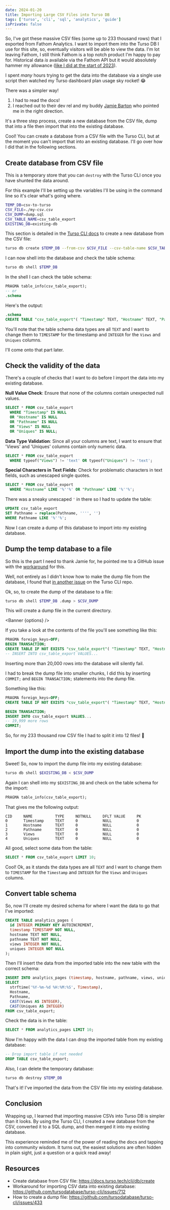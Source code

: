 ```yaml
---
date: 2024-01-20
title: Importing Large CSV Files into Turso DB
tags: ['turso', 'cli', 'sql', 'analytics', 'guide']
isPrivate: false
---
```


<script>
  import { Banner } from '$lib/components'

  const options = {
    type: 'info',
    message: `I discovered the upper bound for importing CSV files 
    into Turso DB is 20,000 rows.

    If you have a CSV file with more than 20,000 rows you'll need to
    split the file with <code>COMMIT;</code> and <code>BEGIN TRANSACTION;</code> statements.
    `
  }
</script>

So, I've got these massive CSV files (some up to 233 thousand rows)
that I exported from Fathom Analytics. I want to import them into the
Turso DB I use for this site, so, eventually visitors will be able to
view the data. I'm lot leaving Fathom, I still think Fathom is a top
notch product I'm happy to pay for. Historical data _is_ available via
the Fathom API but it would absolutely hammer my allowance
([like I did at the start of 2023](https://scottspence.com/posts/caching-with-fathom-redis-and-sveltekit)).

I spent _many_ hours trying to get the data into the database via a
single use script then watched my Turso dashboard plan usage sky
rocket! 😂

There was a simpler way!

1. I had to read the docs!
2. I reached out to their dev rel and my buddy
   [Jamie Barton](https://twitter.com/notrab) who pointed me in the
   right direction.

It's a three step process, create a new database from the CSV file,
dump that into a file then import that into the existing database.

Cool! You can create a database from a CSV file with the Turso CLI,
but at the moment you can't import that into an existing database.
I'll go over how I did that in the following sections.

## Create database from CSV file

This is a temporary store that you can `destroy` with the Turso CLI
once you have shunted the data around.

For this example I'll be setting up the variables I'll be using in the
command line so it's clear what's going where.

```bash
TEMP_DB=csv-to-turso
CSV_FILE=./my-csv.csv
CSV_DUMP=dump.sql
CSV_TABLE_NAME=csv_table_export
EXISTING_DB=existing-db
```

This section is detailed in the
[Turso CLI docs](https://docs.turso.tech/cli/db/create#create-database-from-a-csv-file)
to create a new database from the CSV file:

```bash
turso db create $TEMP_DB --from-csv $CSV_FILE --csv-table-name $CSV_TABLE_NAME
```

I can now shell into the database and check the table schema:

```bash
turso db shell $TEMP_DB
```

In the shell I can check the table schema:

```sql
PRAGMA table_info(csv_table_export);
-- or
.schema
```

Here's the output:

```sql
.schema
CREATE TABLE "csv_table_export"( "Timestamp" TEXT, "Hostname" TEXT, "Pathname" TEXT, "Views" TEXT, "Uniques" TEXT );
```

You'll note that the table schema data types are all `TEXT` and I want
to change them to `TIMESTAMP` for the timestamp and `INTEGER` for the
`Views` and `Uniques` columns.

I'll come onto that part later.

## Check the validity of the data

There's a couple of checks that I want to do before I import the data
into my existing database.

**Null Value Check**: Ensure that none of the columns contain
unexpected null values.

```sql
SELECT * FROM csv_table_export
  WHERE "Timestamp" IS NULL
  OR "Hostname" IS NULL
  OR "Pathname" IS NULL
  OR "Views" IS NULL
  OR "Uniques" IS NULL;
```

**Data Type Validation**: Since all your columns are text, I want to
ensure that 'Views' and 'Uniques' columns contain only numeric data.

```sql
SELECT * FROM csv_table_export
  WHERE typeof("Views") != 'text' OR typeof("Uniques") != 'text';
```

**Special Characters in Text Fields**: Check for problematic
characters in text fields, such as unescaped single quotes.

```sql
SELECT * FROM csv_table_export
  WHERE "Hostname" LIKE '%''%' OR "Pathname" LIKE '%''%';
```

There was a sneaky unescaped `'` in there so I had to update the
table:

```sql
UPDATE csv_table_export
SET Pathname = replace(Pathname, '''', '')
WHERE Pathname LIKE '%''%';
```

Now I can create a dump of this database to import into my existing
database.

## Dump the temp database to a file

So this is the part I need to thank Jamie for, he pointed me to a
GitHub issue with the
[workaround](https://github.com/tursodatabase/turso-cli/issues/712)
for this.

Well, not entirely as I didn't know how to make the dump file from the
database, I found that
[in another issue](https://github.com/tursodatabase/turso-cli/issues/433#issuecomment-1558195176)
on the Turso CLI repo.

Ok, so, to create the dump of the database to a file:

```bash
turso db shell $TEMP_DB .dump > $CSV_DUMP
```

This will create a dump file in the current directory.

<Banner {options} />

If you take a look at the contents of the file you'll see something
like this:

```sql
PRAGMA foreign_keys=OFF;
BEGIN TRANSACTION;
CREATE TABLE IF NOT EXISTS "csv_table_export"( "Timestamp" TEXT, "Hostname" TEXT, "Pathname" TEXT, "Views" TEXT, "Uniques" TEXT );
-- INSERT INTO csv_table_export VALUES...
```

Inserting more than 20,000 rows into the database will silently fail.

I had to break the dump file into smaller chunks, I did this by
inserting `COMMIT;` and `BEGIN TRANSACTION;` statements into the dump
file.

Something like this:

```sql
PRAGMA foreign_keys=OFF;
CREATE TABLE IF NOT EXISTS "csv_table_export"( "Timestamp" TEXT, "Hostname" TEXT, "Pathname" TEXT, "Views" TEXT, "Uniques" TEXT );

BEGIN TRANSACTION;
INSERT INTO csv_table_export VALUES...
-- 19,999 more rows
COMMIT;
```

So, for my 233 thousand row CSV file I had to split it into 12 files!
🥲

## Import the dump into the existing database

Sweet! So, now to import the dump file into my existing database:

```bash
turso db shell $EXISTING_DB < $CSV_DUMP
```

Again I can shell into my `$EXISTING_DB` and check on the table schema
for the import:

```sql
PRAGMA table_info(csv_table_export);
```

That gives me the following output:

```
CID     NAME          TYPE     NOTNULL     DFLT VALUE     PK
0       Timestamp     TEXT     0           NULL           0
1       Hostname      TEXT     0           NULL           0
2       Pathname      TEXT     0           NULL           0
3       Views         TEXT     0           NULL           0
4       Uniques       TEXT     0           NULL           0
```

All good, select some data from the table:

```sql
SELECT * FROM csv_table_export LIMIT 10;
```

Cool! Ok, as it stands the data types are all `TEXT` and I want to
change them to `TIMESTAMP` for the `Timestamp` and `INTEGER` for the
`Views` and `Uniques` columns.

## Convert table schema

So, now I'll create my desired schema for where I want the data to go
that I've imported:

```sql
CREATE TABLE analytics_pages (
  id INTEGER PRIMARY KEY AUTOINCREMENT,
  timestamp TIMESTAMP NOT NULL,
  hostname TEXT NOT NULL,
  pathname TEXT NOT NULL,
  views INTEGER NOT NULL,
  uniques INTEGER NOT NULL
);
```

Then I'll insert the data from the imported table into the new table
with the correct schema:

```sql
INSERT INTO analytics_pages (timestamp, hostname, pathname, views, uniques)
SELECT
  strftime('%Y-%m-%d %H:%M:%S', Timestamp),
  Hostname,
  Pathname,
  CAST(Views AS INTEGER),
  CAST(Uniques AS INTEGER)
FROM csv_table_export;
```

Check the data is in the table:

```sql
SELECT * FROM analytics_pages LIMIT 10;
```

Now I'm happy with the data I can drop the imported table from my
existing database:

```sql
-- Drop import table if not needed
DROP TABLE csv_table_export;
```

Also, I can delete the temporary database:

```bash
turso db destroy $TEMP_DB
```

That's it! I've imported the data from the CSV file into my existing
database.

## Conclusion

Wrapping up, I learned that importing massive CSVs into Turso DB is
simpler than it looks. By using the Turso CLI, I created a new
database from the CSV, converted it to a SQL dump, and then merged it
into my existing database.

This experience reminded me of the power of reading the docs and
tapping into community wisdom. It turns out, the easiest solutions are
often hidden in plain sight, just a question or a quick read away!

## Resources

- Create database from CSV file: https://docs.turso.tech/cli/db/create
- Workaround for importing CSV data into existing database:
  https://github.com/tursodatabase/turso-cli/issues/712
- How to create a dump file:
  https://github.com/tursodatabase/turso-cli/issues/433
